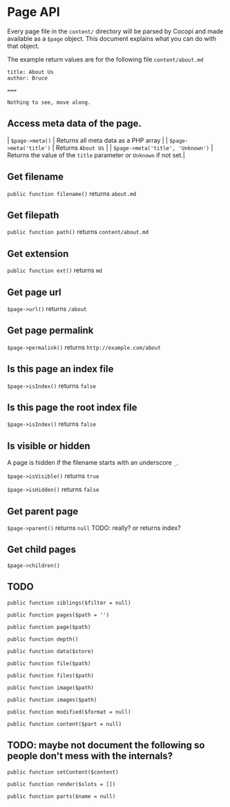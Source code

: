 Page API
===

Every page file in the `content/` directory will be parsed by Cocopi and made available as a `$page` object. This document explains what you can do with that object.

The example return values are for the following file `content/about.md`

```
title: About Us
author: Bruce

===

Nothing to see, move along.
```

## Access meta data of the page.

| `$page->meta()` | Returns all meta data as a PHP array |
| `$page->meta('title')` | Returns `About Us` |
| `$page->meta('title', 'Unknown')` | Returns the value of the `title` parameter or `Unknown` if not set.|

## Get filename

`public function filename()` returns `about.md`

## Get filepath

`public function path()` returns `content/about.md`

## Get extension

`public function ext()` returns `md`

## Get page url

`$page->url()` returns `/about`

## Get page permalink

`$page->permalink()` returns `http://example.com/about`

## Is this page an index file

`$page->isIndex()` returns `false`

## Is this page the root index file

`$page->isIndex()` returns `false`

## Is visible or hidden

A page is hidden if the filename starts with an underscore `_`.

`$page->isVisible()` returns `true`

`$page->isHidden()` returns `false`

## Get parent page

`$page->parent()` returns `null` TODO: really? or returns index?

## Get child pages

`$page->children()`

## TODO

`public function siblings($filter = null)`

`public function pages($path = '')`

`public function page($path)`

`public function depth()`

`public function data($store)`

`public function file($path)`

`public function files($path)`

`public function image($path)`

`public function images($path)`

`public function modified($format = null)`

`public function content($part = null)`

## TODO: maybe not document the following so people don't mess with the internals?

`public function setContent($content)`

`public function render($slots = [])`

`public function parts($name = null)`
